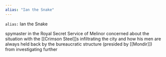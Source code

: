 ```yaml
---
alias: "Ian the Snake"
---
```

`alias:` Ian the Snake

spymaster in the Royal Secret Service of Melinor
concerned about the situation with the [[Crimson Steel]]s infiltrating the city and how his men are always held back by the bureaucratic structure (presided by [[Mondir]]) from investigating further